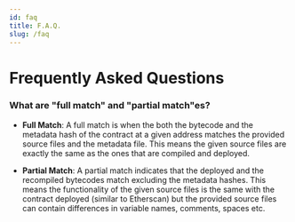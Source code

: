 ```yaml
---
id: faq
title: F.A.Q.
slug: /faq
---
```


# Frequently Asked Questions

### What are "full match" and "partial match"es?

- **Full Match**: A full match is when the both the bytecode and the metadata hash of the contract at a given address matches the provided source files and the metadata file. This means the given source files are exactly the same as the ones that are compiled and deployed.

- **Partial Match**: A partial match indicates that the deployed and the recompiled bytecodes match excluding the metadata hashes. This means the functionality of the given source files is the same with the contract deployed (similar to Etherscan) but the provided source files can contain differences in variable names, comments, spaces etc.
